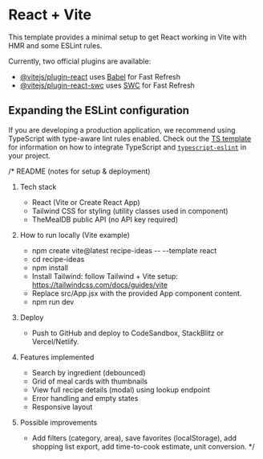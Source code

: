 # React + Vite

This template provides a minimal setup to get React working in Vite with HMR and some ESLint rules.

Currently, two official plugins are available:

- [@vitejs/plugin-react](https://github.com/vitejs/vite-plugin-react/blob/main/packages/plugin-react) uses [Babel](https://babeljs.io/) for Fast Refresh
- [@vitejs/plugin-react-swc](https://github.com/vitejs/vite-plugin-react/blob/main/packages/plugin-react-swc) uses [SWC](https://swc.rs/) for Fast Refresh

## Expanding the ESLint configuration

If you are developing a production application, we recommend using TypeScript with type-aware lint rules enabled. Check out the [TS template](https://github.com/vitejs/vite/tree/main/packages/create-vite/template-react-ts) for information on how to integrate TypeScript and [`typescript-eslint`](https://typescript-eslint.io) in your project.


/*
README (notes for setup & deployment)

1) Tech stack
   - React (Vite or Create React App)
   - Tailwind CSS for styling (utility classes used in component)
   - TheMealDB public API (no API key required)

2) How to run locally (Vite example)
   - npm create vite@latest recipe-ideas -- --template react
   - cd recipe-ideas
   - npm install
   - Install Tailwind: follow Tailwind + Vite setup: https://tailwindcss.com/docs/guides/vite
   - Replace src/App.jsx with the provided App component content.
   - npm run dev

3) Deploy
   - Push to GitHub and deploy to CodeSandbox, StackBlitz or Vercel/Netlify.

4) Features implemented
   - Search by ingredient (debounced)
   - Grid of meal cards with thumbnails
   - View full recipe details (modal) using lookup endpoint
   - Error handling and empty states
   - Responsive layout

5) Possible improvements
   - Add filters (category, area), save favorites (localStorage), add shopping list export, add time-to-cook estimate, unit conversion.
*/